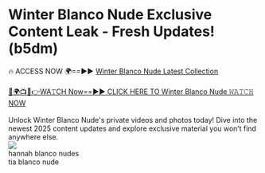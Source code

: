 # Winter Blanco Nude Exclusive Content Leak - Fresh Updates! (b5dm)

🔥 ACCESS NOW 🌍==►► <a href="https://tinyurl.com/2mz8nhtm" rel="nofollow">Winter Blanco Nude Latest Collection</a>
<br><br>
[🔴🌍📺📱👉WA𝚃CH Now==►► CLICK HERE TO Winter Blanco Nude 𝚆𝙰𝚃𝙲𝙷 NOW](https://tinyurl.com/2mz8nhtm)
<br><br>
Unlock Winter Blanco Nude's private videos and photos today! Dive into the newest 2025 content updates and explore exclusive material you won’t find anywhere else.
<br>
<a href="https://tinyurl.com/2mz8nhtm" rel="nofollow" data-target="animated-image.originalLink"><img src="https://camo.githubusercontent.com/8a4f000d20f83aca3bf7ec5f350d767afa0574a8a352519fd8cfa583a6f93a33/68747470733a2f2f692e696d6775722e636f6d2f644a486b345a712e676966" data-canonical-src="https://i.imgur.com/dJHk4Zq.gif" style="max-width: 100%; display: inline-block;" data-target="animated-image.originalImage"></a>
<br>
hannah blanco nudes<br>
tia blanco nude